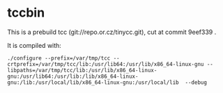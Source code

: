 # tccbin

This is a prebuild tcc (git://repo.or.cz/tinycc.git), cut at commit 9eef339 .

It is compiled with:
```shell
./configure --prefix=/var/tmp/tcc --crtprefix=/var/tmp/tcc/lib:/usr/lib64:/usr/lib/x86_64-linux-gnu --libpaths=/var/tmp/tcc/lib:/usr/lib/x86_64-linux-gnu:/usr/lib64:/usr/lib:/lib/x86_64-linux-gnu:/lib:/usr/local/lib/x86_64-linux-gnu:/usr/local/lib  --debug
```
